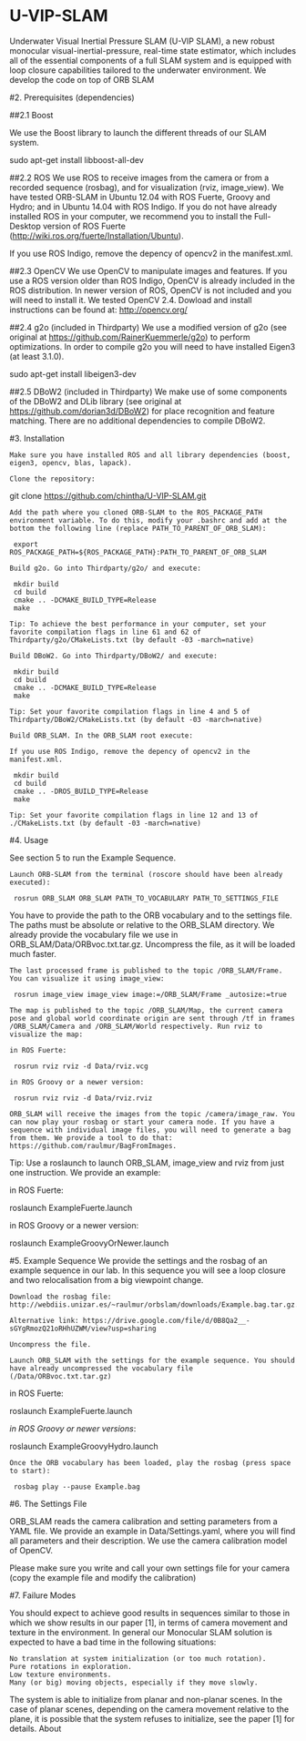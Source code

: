 # U-VIP-SLAM
Underwater Visual Inertial Pressure SLAM (U-VIP SLAM), a new robust monocular visual-inertial-pressure, real-time state estimator, which includes all of the essential components of a full SLAM system and is equipped with loop closure capabilities tailored to the underwater environment.
We develop the code on top of ORB SLAM

#2. Prerequisites (dependencies)

##2.1 Boost

We use the Boost library to launch the different threads of our SLAM system.

sudo apt-get install libboost-all-dev 

##2.2 ROS We use ROS to receive images from the camera or from a recorded sequence (rosbag), and for visualization (rviz, image_view). We have tested ORB-SLAM in Ubuntu 12.04 with ROS Fuerte, Groovy and Hydro; and in Ubuntu 14.04 with ROS Indigo. If you do not have already installed ROS in your computer, we recommend you to install the Full-Desktop version of ROS Fuerte (http://wiki.ros.org/fuerte/Installation/Ubuntu).

If you use ROS Indigo, remove the depency of opencv2 in the manifest.xml.

##2.3 OpenCV We use OpenCV to manipulate images and features. If you use a ROS version older than ROS Indigo, OpenCV is already included in the ROS distribution. In newer version of ROS, OpenCV is not included and you will need to install it. We tested OpenCV 2.4. Dowload and install instructions can be found at: http://opencv.org/

##2.4 g2o (included in Thirdparty) We use a modified version of g2o (see original at https://github.com/RainerKuemmerle/g2o) to perform optimizations. In order to compile g2o you will need to have installed Eigen3 (at least 3.1.0).

sudo apt-get install libeigen3-dev

##2.5 DBoW2 (included in Thirdparty) We make use of some components of the DBoW2 and DLib library (see original at https://github.com/dorian3d/DBoW2) for place recognition and feature matching. There are no additional dependencies to compile DBoW2.

#3. Installation

    Make sure you have installed ROS and all library dependencies (boost, eigen3, opencv, blas, lapack).

    Clone the repository:
git clone https://github.com/chintha/U-VIP-SLAM.git

    Add the path where you cloned ORB-SLAM to the ROS_PACKAGE_PATH environment variable. To do this, modify your .bashrc and add at the bottom the following line (replace PATH_TO_PARENT_OF_ORB_SLAM):

     export ROS_PACKAGE_PATH=${ROS_PACKAGE_PATH}:PATH_TO_PARENT_OF_ORB_SLAM

    Build g2o. Go into Thirdparty/g2o/ and execute:

     mkdir build
     cd build
     cmake .. -DCMAKE_BUILD_TYPE=Release
     make 

    Tip: To achieve the best performance in your computer, set your favorite compilation flags in line 61 and 62 of Thirdparty/g2o/CMakeLists.txt (by default -03 -march=native)

    Build DBoW2. Go into Thirdparty/DBoW2/ and execute:

     mkdir build
     cd build
     cmake .. -DCMAKE_BUILD_TYPE=Release
     make  

    Tip: Set your favorite compilation flags in line 4 and 5 of Thirdparty/DBoW2/CMakeLists.txt (by default -03 -march=native)

    Build ORB_SLAM. In the ORB_SLAM root execute:

    If you use ROS Indigo, remove the depency of opencv2 in the manifest.xml.

     mkdir build
     cd build
     cmake .. -DROS_BUILD_TYPE=Release
     make

    Tip: Set your favorite compilation flags in line 12 and 13 of ./CMakeLists.txt (by default -03 -march=native)

#4. Usage

See section 5 to run the Example Sequence.

    Launch ORB-SLAM from the terminal (roscore should have been already executed):

     rosrun ORB_SLAM ORB_SLAM PATH_TO_VOCABULARY PATH_TO_SETTINGS_FILE

You have to provide the path to the ORB vocabulary and to the settings file. The paths must be absolute or relative to the ORB_SLAM directory.
We already provide the vocabulary file we use in ORB_SLAM/Data/ORBvoc.txt.tar.gz. Uncompress the file, as it will be loaded much faster.

    The last processed frame is published to the topic /ORB_SLAM/Frame. You can visualize it using image_view:

     rosrun image_view image_view image:=/ORB_SLAM/Frame _autosize:=true

    The map is published to the topic /ORB_SLAM/Map, the current camera pose and global world coordinate origin are sent through /tf in frames /ORB_SLAM/Camera and /ORB_SLAM/World respectively. Run rviz to visualize the map:

    in ROS Fuerte:

     rosrun rviz rviz -d Data/rviz.vcg

    in ROS Groovy or a newer version:

     rosrun rviz rviz -d Data/rviz.rviz

    ORB_SLAM will receive the images from the topic /camera/image_raw. You can now play your rosbag or start your camera node. If you have a sequence with individual image files, you will need to generate a bag from them. We provide a tool to do that: https://github.com/raulmur/BagFromImages.

Tip: Use a roslaunch to launch ORB_SLAM, image_view and rviz from just one instruction. We provide an example:

in ROS Fuerte:

roslaunch ExampleFuerte.launch

in ROS Groovy or a newer version:

roslaunch ExampleGroovyOrNewer.launch

#5. Example Sequence We provide the settings and the rosbag of an example sequence in our lab. In this sequence you will see a loop closure and two relocalisation from a big viewpoint change.

    Download the rosbag file:
    http://webdiis.unizar.es/~raulmur/orbslam/downloads/Example.bag.tar.gz.

    Alternative link: https://drive.google.com/file/d/0B8Qa2__-sGYgRmozQ21oRHhUZWM/view?usp=sharing

    Uncompress the file.

    Launch ORB_SLAM with the settings for the example sequence. You should have already uncompressed the vocabulary file (/Data/ORBvoc.txt.tar.gz)

in ROS Fuerte:

  roslaunch ExampleFuerte.launch

*in ROS Groovy or newer versions*:

  roslaunch ExampleGroovyHydro.launch

    Once the ORB vocabulary has been loaded, play the rosbag (press space to start):

     rosbag play --pause Example.bag

#6. The Settings File

ORB_SLAM reads the camera calibration and setting parameters from a YAML file. We provide an example in Data/Settings.yaml, where you will find all parameters and their description. We use the camera calibration model of OpenCV.

Please make sure you write and call your own settings file for your camera (copy the example file and modify the calibration)

#7. Failure Modes

You should expect to achieve good results in sequences similar to those in which we show results in our paper [1], in terms of camera movement and texture in the environment. In general our Monocular SLAM solution is expected to have a bad time in the following situations:

    No translation at system initialization (or too much rotation).
    Pure rotations in exploration.
    Low texture environments.
    Many (or big) moving objects, especially if they move slowly.

The system is able to initialize from planar and non-planar scenes. In the case of planar scenes, depending on the camera movement relative to the plane, it is possible that the system refuses to initialize, see the paper [1] for details.
About

